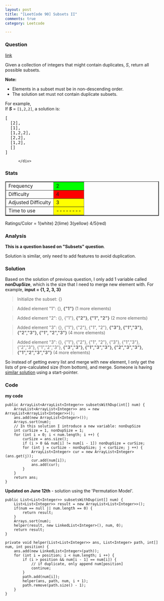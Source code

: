 ```yaml
---
layout: post
title: "[LeetCode 90] Subsets II"
comments: true
category: Leetcode

---
```



### Question 
[link](https://oj.leetcode.com/problems/subsets-ii/)

<div class="question-content">
            <p></p><p>
Given a collection of integers that might contain duplicates, <i>S</i>, return all possible subsets.
</p>
<p><b>Note:</b><br>
</p><ul>
<li>Elements in a subset must be in non-descending order.</li>
<li>The solution set must not contain duplicate subsets.</li>
</ul>
<p></p>
<p>
For example,<br>
If <b><i>S</i></b> = <code>[1,2,2]</code>, a solution is:
</p>

<pre>[
  [2],
  [1],
  [1,2,2],
  [2,2],
  [1,2],
  []
]
</pre><p></p>
          </div>

### Stats
<table border="2">
	<tr>
		<td>Frequency</td>
		<td bgcolor="lime">2</td>
	</tr>
	<tr>
		<td>Difficulty</td>
		<td bgcolor="red">4</td>
	</tr>
	<tr>
		<td>Adjusted Difficulty</td>
		<td bgcolor="yellow">3</td>
	</tr>
	<tr>
		<td>Time to use</td>
		<td bgcolor="yellow">--------</td>
	</tr>
</table>

Ratings/Color = 1(white) 2(lime) 3(yellow) 4/5(red)

### Analysis

__This is a question based on "Subsets" question__. 

Solution is similar, only need to add features to avoid duplication. 

### Solution

Based on the solution of previous question, I only add 1 variable called __nonDupSize__, which is the size that I need to merge new element with. For example, __input = {1, 2, 3, 3}__

> Initialize the subset:  {}

> Added element "1": {}, __{"1"}__ (1 more elements)

> Added element "2": {}, {"1"}, __{"2"}, {"1", "2"}__ (2 more elements)

> Added element "3": {}, {"1"}, {"2"}, {"1", "2"}, __{"3"}, {"1","3"}, {"2","3"}, {"1", "2","3"}__ (4 more elements)

> Added element "3": {}, {"1"}, {"2"}, {"1", "2"}, {"3"}, {"1","3"}, {"2","3"}, {"1","2","3"}, __{"3","3"}, {"1","3","3"}, {"2","3","3"}, {"1","2","3","3"}__ (4 more elements)

So instead of getting every list and merge with new element, I only get the lists of pre-calculated size (from bottom), and merge. Someone is having [similar solution](http://blog.csdn.net/perfect8886/article/details/22922785) using a start-pointer.

### Code

__my code__

    public ArrayList<ArrayList<Integer>> subsetsWithDup(int[] num) {
        ArrayList<ArrayList<Integer>> ans = new ArrayList<ArrayList<Integer>>();
        ans.add(new ArrayList<Integer>());
        Arrays.sort(num);
        // In this solution I introduce a new variable: nonDupSize
        int curSize = 1, nonDupSize = 1;
        for (int i = 0; i < num.length; i ++) {
            curSize = ans.size();
            if (i > 0 && num[i] != num[i - 1]) nonDupSize = curSize;
            for (int j = curSize - nonDupSize; j < curSize; j ++) {
                ArrayList<Integer> cur = new ArrayList<Integer>(ans.get(j));
                cur.add(num[i]);
                ans.add(cur);
            }
        }
        return ans;
    }

__Updated on June 12th__ - solution using the 'Permutation Model'. 

    public List<List<Integer>> subsetsWithDup(int[] num) {
        List<List<Integer>> result = new ArrayList<List<Integer>>();
        if(num == null || num.length == 0) {
            return result;
        }
        Arrays.sort(num);
        helper(result, new LinkedList<Integer>(), num, 0);
        return result;
    }
    
    private void helper(List<List<Integer>> ans, List<Integer> path, int[] num, int position) {
        ans.add(new LinkedList<Integer>(path));
        for (int i = position; i < num.length; i ++) {
            if (i > position && num[i - 1] == num[i]) {
                // if duplicate, only append num[position]
                continue;
            }
            path.add(num[i]);
            helper(ans, path, num, i + 1);
            path.remove(path.size() - 1);
        }
    }
